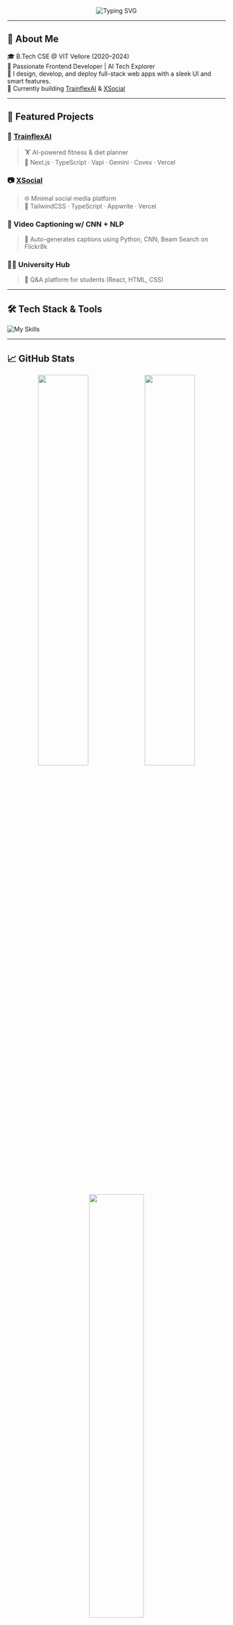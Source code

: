 <!-- Profile Header Banner -->
<p align="center">
  <img src="https://readme-typing-svg.demolab.com?font=Fira+Code&weight=500&size=26&pause=1000&center=true&vCenter=true&width=500&lines=Hi+%F0%9F%91%8B%2C+I'm+Ayush+Kankane!;Frontend+Dev+%7C+Next.js+Enthusiast;React+%7C+TypeScript+%7C+AI+Builder;Let's+Build+Something+Amazing!" alt="Typing SVG" />
</p>

---

## 🚀 About Me

🎓 B.Tech CSE @ VIT Vellore (2020–2024)  
🧠 Passionate Frontend Developer | AI Tech Explorer  
🎨 I design, develop, and deploy full-stack web apps with a sleek UI and smart features.  
🔭 Currently building [TrainflexAI](https://trainflex-ai.vercel.app/) & [XSocial](https://x-social-kappa.vercel.app/)

---

## 🌟 Featured Projects

### 🎯 [TrainflexAI](https://trainflex-ai.vercel.app/)
> 🏋️ AI-powered fitness & diet planner  
> 🔧 Next.js · TypeScript · Vapi · Gemini · Covex · Vercel

### 📷 [XSocial](https://x-social-kappa.vercel.app/)
> 🌐 Minimal social media platform  
> 🔧 TailwindCSS · TypeScript · Appwrite · Vercel

### 🎥 Video Captioning w/ CNN + NLP  
> 🤖 Auto-generates captions using Python, CNN, Beam Search on Flickr8k

### 🧑‍🎓 University Hub  
> 📘 Q&A platform for students (React, HTML, CSS)

---

## 🛠 Tech Stack & Tools

![My Skills](https://skillicons.dev/icons?i=js,ts,react,nextjs,nodejs,express,mongodb,graphql,tailwind,redux,figma,docker,git,aws,html,css)

---

## 📈 GitHub Stats

<p align="center">
  <img src="https://github-readme-stats.vercel.app/api?username=AyushK963&show_icons=true&theme=radical" width="48%"/>
  <img src="https://github-readme-streak-stats.herokuapp.com?user=AyushK963&theme=radical&hide_border=false" width="48%"/>
</p>
<p align="center">
  <img src="https://github-readme-stats.vercel.app/api/top-langs/?username=AyushK963&layout=compact&theme=radical" width="50%" />
</p>

---

## 🔊 Now Playing

[![Spotify](https://spotify-github-profile.vercel.app/api/view?uid=31rjfyfdiulb72dqhyzqerwluhwm&cover_image=true&theme=default&bar_color=53b14f&bar_color_cover=true)][](https://open.spotify.com/playlist/0vdsJiAMGdak8jrFnvieeZ)

> _**Note**: Replace with your actual Spotify `user_id` from https://open.spotify.com/account_

---

## 📊 Visitor Counter

<p align="left">
  <img src="https://komarev.com/ghpvc/?username=AyushK963&label=Profile+Views&color=0e75b6&style=flat" alt="AyushK963" />
</p>

---

## 🤝 Let's Connect

[![LinkedIn](https://img.shields.io/badge/-AyushKankane-blue?style=flat&logo=Linkedin&logoColor=white&link=https://linkedin.com/in/ayushkankane)](https://linkedin.com/in/ayushkankane)
[![GitHub](https://img.shields.io/badge/GitHub-AyushK963-black?style=flat&logo=github)](https://github.com/AyushK963)
[![Mail](https://img.shields.io/badge/Email-kankaneak963@gmail.com-red?style=flat&logo=gmail)](mailto:kankaneak963@gmail.com)

---

> ✨ *“Code with passion. Deploy with purpose.”*

